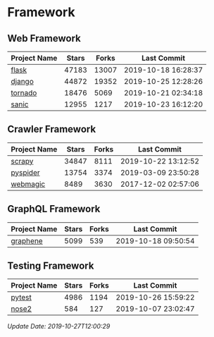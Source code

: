 # Framework

## Web Framework

| Project Name | Stars | Forks | Last Commit |
| ------------ | ----- | ----- | ----------- |
| [flask](https://github.com/pallets/flask) | 47183 | 13007 | 2019-10-18 16:28:37 |
| [django](https://github.com/django/django) | 44872 | 19352 | 2019-10-25 12:28:26 |
| [tornado](https://github.com/tornadoweb/tornado) | 18476 | 5069 | 2019-10-21 02:34:18 |
| [sanic](https://github.com/huge-success/sanic) | 12955 | 1217 | 2019-10-23 16:12:20 |

## Crawler Framework

| Project Name | Stars | Forks | Last Commit |
| ------------ | ----- | ----- | ----------- |
| [scrapy](https://github.com/scrapy/scrapy) | 34847 | 8111 | 2019-10-22 13:12:52 |
| [pyspider](https://github.com/binux/pyspider) | 13754 | 3374 | 2019-03-09 23:50:28 |
| [webmagic](https://github.com/code4craft/webmagic) | 8489 | 3630 | 2017-12-02 02:57:06 |

## GraphQL Framework

| Project Name | Stars | Forks | Last Commit |
| ------------ | ----- | ----- | ----------- |
| [graphene](https://github.com/graphql-python/graphene) | 5099 | 539 | 2019-10-18 09:50:54 |

## Testing Framework

| Project Name | Stars | Forks | Last Commit |
| ------------ | ----- | ----- | ----------- |
| [pytest](https://github.com/pytest-dev/pytest) | 4986 | 1194 | 2019-10-26 15:59:22 |
| [nose2](https://github.com/nose-devs/nose2) | 584 | 127 | 2019-10-07 23:02:47 |

*Update Date: 2019-10-27T12:00:29*